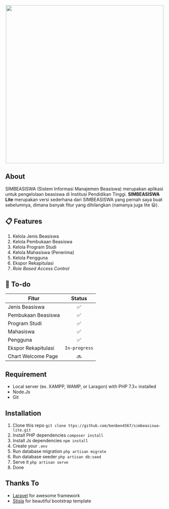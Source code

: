 <div align="center">
<div align="center"><img src="https://i.postimg.cc/sXt3pWLr/SIMBEASISWA-1-removebg-preview.png" width="500">
</div>
</div>

## About

SIMBEASISWA (Sistem Informasi Manajemen Beasiswa) merupakan aplikasi untuk pengelolaan beasiswa di Institusi Pendidikan Tinggi. **SIMBEASISWA Lite** merupakan versi sederhana dari SIMBEASISWA yang pernah saya buat sebelumnya, dimana banyak fitur yang dihilangkan (namanya juga lite :smiley:).


## :clipboard: Features

 1. Kelola Jenis Beasiswa 
 2. Kelola Pembukaan Beasiswa
 3. Kelola Program Studi
 4. Kelola Mahasiswa (Penerima) 
 5. Kelola Pengguna
 6. Ekspor Rekapitulasi
 7. *Role Based Access Control*

## :pushpin: To-do

|Fitur|Status|
|--|--|
| Jenis Beasiswa | <center>:white_check_mark:</center> |
| Pembukaan Beasiswa | <center>:white_check_mark:</center> |
| Program Studi | <center>:white_check_mark:</center> |
| Mahasiswa | <center>:white_check_mark:</center> |
| Pengguna | <center>:white_check_mark:</center> |
| Ekspor Rekapitulasi | ``In-progress`` |
| Chart Welcome Page | <center>:soon:</center> |

## Requirement

 - Local server (ex. XAMPP, WAMP, or Laragon) with PHP 7.3+ installed
 - Node.Js
 - Git

## Installation

 1. Clone this repo ``git clone ttps://github.com/benben4567/simbeasiswa-lite.git``
 2. Install PHP dependencies ``composer install``
 3. Install Js dependencies ``npm install``
 4. Create your ``.env``
 5. Run database migration ``php artisan migrate``
 6. Run database seeder  ``php artisan db:seed``
 7. Serve it ``php artisan serve``
 8. Done

## Thanks To

 - [Laravel](https://github.com/laravel/laravel)  for awesome framework
 - [Stisla](https://github.com/stisla/stisla) for beautiful bootstrap template
